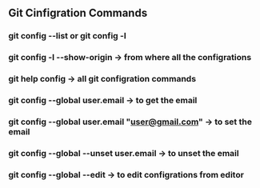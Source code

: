## Git Cinfigration Commands
###
### git config --list or git config -l
### git config -l --show-origin -> from where all the configrations
### git help config -> all git configration commands
### git config --global user.email -> to get the email
### git config --global user.email "user@gmail.com" -> to set the email
### git config --global --unset user.email -> to unset the email
### git config --global --edit -> to edit configrations from editor




